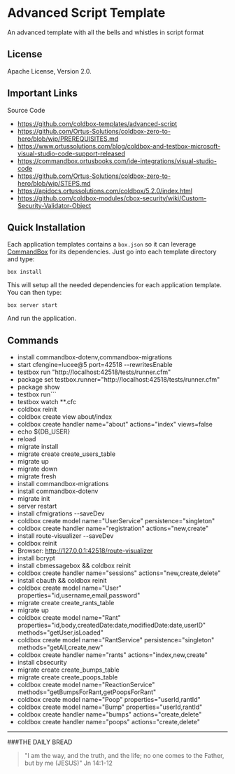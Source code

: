# Advanced Script Template

An advanced template with all the bells and whistles in script format

## License
Apache License, Version 2.0.

## Important Links

Source Code
- https://github.com/coldbox-templates/advanced-script
- https://github.com/Ortus-Solutions/coldbox-zero-to-hero/blob/wip/PREREQUISITES.md
- https://www.ortussolutions.com/blog/coldbox-and-testbox-microsoft-visual-studio-code-support-released
- https://commandbox.ortusbooks.com/ide-integrations/visual-studio-code
- https://github.com/Ortus-Solutions/coldbox-zero-to-hero/blob/wip/STEPS.md
- https://apidocs.ortussolutions.com/coldbox/5.2.0/index.html
- https://github.com/coldbox-modules/cbox-security/wiki/Custom-Security-Validator-Object

## Quick Installation

Each application templates contains a `box.json` so it can leverage [CommandBox](http://www.ortussolutions.com/products/commandbox) for its dependencies.
Just go into each template directory and type:

```
box install
```

This will setup all the needed dependencies for each application template.  You can then type:

```
box server start
```

And run the application.

## Commands

- install commandbox-dotenv,commandbox-migrations
- start cfengine=lucee@5 port=42518 --rewritesEnable
- testbox run "http://localhost:42518/tests/runner.cfm"
- package set testbox.runner="http://localhost:42518/tests/runner.cfm"
- package show
- testbox run```
- testbox watch **.cfc
- coldbox reinit
- coldbox create view about/index
- coldbox create handler name="about" actions="index" views=false
- echo ${DB_USER}
- reload
- migrate install
- migrate create create_users_table
- migrate up
- migrate down
- migrate fresh
- install commandbox-migrations
- install commandbox-dotenv
- migrate init
- server restart
- install cfmigrations --saveDev
- coldbox create model name="UserService" persistence="singleton"
- coldbox create handler name="registration" actions="new,create"
- install route-visualizer --saveDev
- coldbox reinit
- Browser: http://127.0.0.1:42518/route-visualizer
- install bcrypt
- install cbmessagebox && coldbox reinit
- coldbox create handler name="sessions" actions="new,create,delete"
- install cbauth && coldbox reinit
- coldbox create model name="User" properties="id,username,email,password"
- migrate create create_rants_table
- migrate up
- coldbox create model name="Rant" properties="id,body,createdDate:date,modifiedDate:date,userID" methods="getUser,isLoaded"
- coldbox create model name="RantService" persistence="singleton" methods="getAll,create,new"
- coldbox create handler name="rants" actions="index,new,create"
- install cbsecurity
- migrate create create_bumps_table
- migrate create create_poops_table
- coldbox create model name="ReactionService" methods="getBumpsForRant,getPoopsForRant"
- coldbox create model name="Poop" properties="userId,rantId"
- coldbox create model name="Bump" properties="userId,rantId"
- coldbox create handler name="bumps" actions="create,delete"
- coldbox create handler name="poops" actions="create,delete"

---

###THE DAILY BREAD
 > "I am the way, and the truth, and the life; no one comes to the Father, but by me (JESUS)" Jn 14:1-12